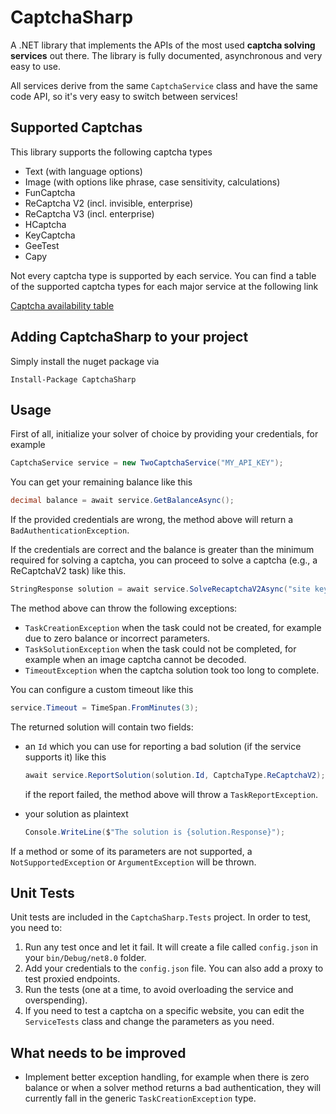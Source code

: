 # CaptchaSharp
A .NET library that implements the APIs of the most used **captcha solving services** out there.
The library is fully documented, asynchronous and very easy to use.

All services derive from the same `CaptchaService` class and have the same code API, so it's very easy to switch between services!

## Supported Captchas
This library supports the following captcha types
- Text (with language options)
- Image (with options like phrase, case sensitivity, calculations)
- FunCaptcha
- ReCaptcha V2 (incl. invisible, enterprise)
- ReCaptcha V3 (incl. enterprise)
- HCaptcha
- KeyCaptcha
- GeeTest
- Capy

Not every captcha type is supported by each service. You can find a table of the supported captcha types for each major service at the following link

[Captcha availability table](https://example.com)

## Adding CaptchaSharp to your project
Simply install the nuget package via

`Install-Package CaptchaSharp`

## Usage
First of all, initialize your solver of choice by providing your credentials, for example
```csharp
CaptchaService service = new TwoCaptchaService("MY_API_KEY");
```

You can get your remaining balance like this
```csharp
decimal balance = await service.GetBalanceAsync();
```

If the provided credentials are wrong, the method above will return a `BadAuthenticationException`.

If the credentials are correct and the balance is greater than the minimum required for solving a captcha, you can proceed to solve a captcha (e.g., a ReCaptchaV2 task) like this.

```csharp
StringResponse solution = await service.SolveRecaptchaV2Async("site key", "site url");
```

The method above can throw the following exceptions:
- `TaskCreationException` when the task could not be created, for example due to zero balance or incorrect parameters.
- `TaskSolutionException` when the task could not be completed, for example when an image captcha cannot be decoded.
- `TimeoutException` when the captcha solution took too long to complete.

You can configure a custom timeout like this

```csharp
service.Timeout = TimeSpan.FromMinutes(3);
```

The returned solution will contain two fields:

-   an `Id` which you can use for reporting a bad solution (if the service supports it) like this
    ```csharp
    await service.ReportSolution(solution.Id, CaptchaType.ReCaptchaV2);
    ```
    if the report failed, the method above will throw a `TaskReportException`.


-   your solution as plaintext
    ```csharp
    Console.WriteLine($"The solution is {solution.Response}");
    ```

If a method or some of its parameters are not supported, a `NotSupportedException` or `ArgumentException` will be thrown.

## Unit Tests
Unit tests are included in the `CaptchaSharp.Tests` project. In order to test, you need to:
1. Run any test once and let it fail. It will create a file called `config.json` in your `bin/Debug/net8.0` folder.
2. Add your credentials to the `config.json` file. You can also add a proxy to test proxied endpoints.
3. Run the tests (one at a time, to avoid overloading the service and overspending).
4. If you need to test a captcha on a specific website, you can edit the `ServiceTests` class and change the parameters as you need.

## What needs to be improved
- Implement better exception handling, for example when there is zero balance or when a solver method returns a bad authentication, they will currently fall in the generic `TaskCreationException` type.
